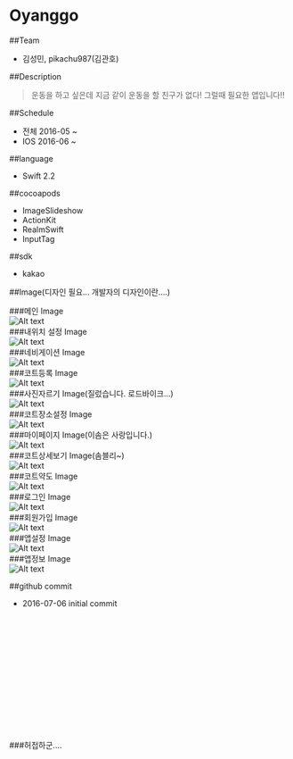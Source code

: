 # Oyanggo

##Team
* 김성민, pikachu987(김관호)

##Description
> 운동을 하고 싶은데 지금 같이 운동을 할 친구가 없다! 그럴때 필요한 앱입니다!!

##Schedule
* 전체 2016-05 ~
* IOS 2016-06 ~

##language
* Swift 2.2

##cocoapods
* ImageSlideshow
* ActionKit
* RealmSwift
* InputTag

##sdk
* kakao



##Image(디자인 필요... 개발자의 디자인이란....)

###메인 Image<br>
![Alt text](/mdImages/01_main.jpeg)
<br>
###내위치 설정 Image<br>
![Alt text](/mdImages/02_location.jpeg)
<br>
###네비게이션 Image<br>
![Alt text](/mdImages/03_nav.jpeg)
<br>
###코트등록 Image<br>
![Alt text](/mdImages/04_courtInsert.jpeg)
<br>
###사진자르기 Image(질렀습니다. 로드바이크...)<br>
![Alt text](/mdImages/05_crop.jpeg)
<br>
###코트장소설정 Image<br>
![Alt text](/mdImages/06_courtLocation.jpeg)
<br>
###마이페이지 Image(이솜은 사랑입니다.)<br>
![Alt text](/mdImages/07_mypage.jpeg)
<br>
###코트상세보기 Image(솜블리~)<br>
![Alt text](/mdImages/08_courtDetail.jpeg)
<br>
###코트약도 Image<br>
![Alt text](/mdImages/09_simplemap.jpeg)
<br>
###로그인 Image<br>
![Alt text](/mdImages/10_login.jpeg)
<br>
###회원가입 Image<br>
![Alt text](/mdImages/11_join.jpeg)
<br>
###앱설정 Image<br>
![Alt text](/mdImages/12_setting.jpeg)
<br>
###앱정보 Image<br>
![Alt text](/mdImages/13_appInfo.jpeg)
<br>

##github commit
* 2016-07-06 initial commit


<br><br><br><br><br><br><br><br><br><br><br><br><br>
###허접하군....
